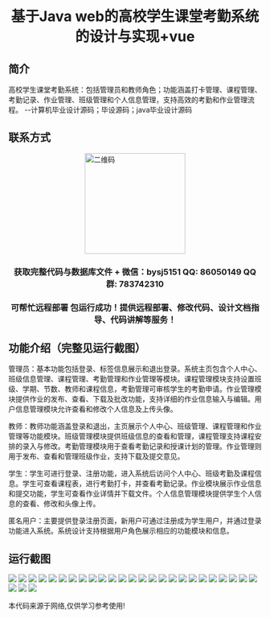 <p><h1 align="center">基于Java web的高校学生课堂考勤系统的设计与实现+vue</h1></p>

## 简介
高校学生课堂考勤系统：包括管理员和教师角色；功能涵盖打卡管理、课程管理、考勤记录、作业管理、班级管理和个人信息管理，支持高效的考勤和作业管理流程。    --计算机毕业设计源码；毕设源码；java毕业设计源码


## 联系方式
<img src="https://bs-1329754181.cos.ap-shanghai.myqcloud.com/wx.jpg" alt="二维码" style="display: block; margin: 0 auto;" width="200px">
<p><h3 align="center">获取完整代码与数据库文件 + 微信：bysj5151 QQ: 86050149 QQ群: 783742310</h3></p>
<p><h3 align="center">可帮忙远程部署 包运行成功！提供远程部署、修改代码、设计文档指导、代码讲解等服务！</h3></p>

## 功能介绍（完整见运行截图）
管理员：基本功能包括登录、标签信息展示和退出登录。系统主页包含个人中心、班级信息管理、课程管理、考勤管理和作业管理等模块。课程管理模块支持设置班级、学期、节数、教师和课程信息，考勤管理可审核学生的考勤申请。作业管理模块提供作业的发布、查看、下载及批改功能，支持详细的作业信息输入与编辑。用户信息管理模块允许查看和修改个人信息及上传头像。

教师：教师功能涵盖登录和退出，主页展示个人中心、班级管理、课程管理和作业管理等功能模块。班级管理模块提供班级信息的查看和管理，课程管理支持课程安排的录入与修改。考勤管理模块用于查看考勤记录和授课计划的管理。作业管理则用于发布、查看和管理班级作业，支持下载及提交意见。

学生：学生可进行登录、注册功能，进入系统后访问个人中心、班级考勤及课程信息。学生可查看课程表，进行考勤打卡，并查看考勤记录。作业模块展示作业信息和提交功能，学生可查看作业详情并下载文件。个人信息管理模块提供学生个人信息的查看、修改和头像上传。

匿名用户：主要提供登录注册页面，新用户可通过注册成为学生用户，并通过登录功能进入系统。系统设计支持根据用户角色展示相应的功能模块和信息。


## 运行截图
![](https://bs-1329754181.cos.ap-shanghai.myqcloud.com/ssm/ClassroomAttendanceSystem/img/001.jpg)
![](https://bs-1329754181.cos.ap-shanghai.myqcloud.com/ssm/ClassroomAttendanceSystem/img/002.jpg)
![](https://bs-1329754181.cos.ap-shanghai.myqcloud.com/ssm/ClassroomAttendanceSystem/img/003.jpg)
![](https://bs-1329754181.cos.ap-shanghai.myqcloud.com/ssm/ClassroomAttendanceSystem/img/004.jpg)
![](https://bs-1329754181.cos.ap-shanghai.myqcloud.com/ssm/ClassroomAttendanceSystem/img/005.jpg)
![](https://bs-1329754181.cos.ap-shanghai.myqcloud.com/ssm/ClassroomAttendanceSystem/img/006.jpg)
![](https://bs-1329754181.cos.ap-shanghai.myqcloud.com/ssm/ClassroomAttendanceSystem/img/007.jpg)
![](https://bs-1329754181.cos.ap-shanghai.myqcloud.com/ssm/ClassroomAttendanceSystem/img/008.jpg)
![](https://bs-1329754181.cos.ap-shanghai.myqcloud.com/ssm/ClassroomAttendanceSystem/img/009.jpg)
![](https://bs-1329754181.cos.ap-shanghai.myqcloud.com/ssm/ClassroomAttendanceSystem/img/010.jpg)
![](https://bs-1329754181.cos.ap-shanghai.myqcloud.com/ssm/ClassroomAttendanceSystem/img/011.jpg)
![](https://bs-1329754181.cos.ap-shanghai.myqcloud.com/ssm/ClassroomAttendanceSystem/img/012.jpg)
![](https://bs-1329754181.cos.ap-shanghai.myqcloud.com/ssm/ClassroomAttendanceSystem/img/013.jpg)
![](https://bs-1329754181.cos.ap-shanghai.myqcloud.com/ssm/ClassroomAttendanceSystem/img/014.jpg)
![](https://bs-1329754181.cos.ap-shanghai.myqcloud.com/ssm/ClassroomAttendanceSystem/img/015.jpg)
![](https://bs-1329754181.cos.ap-shanghai.myqcloud.com/ssm/ClassroomAttendanceSystem/img/016.jpg)
![](https://bs-1329754181.cos.ap-shanghai.myqcloud.com/ssm/ClassroomAttendanceSystem/img/017.jpg)
![](https://bs-1329754181.cos.ap-shanghai.myqcloud.com/ssm/ClassroomAttendanceSystem/img/018.jpg)
![](https://bs-1329754181.cos.ap-shanghai.myqcloud.com/ssm/ClassroomAttendanceSystem/img/019.jpg)
![](https://bs-1329754181.cos.ap-shanghai.myqcloud.com/ssm/ClassroomAttendanceSystem/img/020.jpg)
![](https://bs-1329754181.cos.ap-shanghai.myqcloud.com/ssm/ClassroomAttendanceSystem/img/021.jpg)
![](https://bs-1329754181.cos.ap-shanghai.myqcloud.com/ssm/ClassroomAttendanceSystem/img/022.jpg)
![](https://bs-1329754181.cos.ap-shanghai.myqcloud.com/ssm/ClassroomAttendanceSystem/img/023.jpg)
![](https://bs-1329754181.cos.ap-shanghai.myqcloud.com/ssm/ClassroomAttendanceSystem/img/024.jpg)
![](https://bs-1329754181.cos.ap-shanghai.myqcloud.com/ssm/ClassroomAttendanceSystem/img/025.jpg)
![](https://bs-1329754181.cos.ap-shanghai.myqcloud.com/ssm/ClassroomAttendanceSystem/img/026.jpg)
![](https://bs-1329754181.cos.ap-shanghai.myqcloud.com/ssm/ClassroomAttendanceSystem/img/027.jpg)
![](https://bs-1329754181.cos.ap-shanghai.myqcloud.com/ssm/ClassroomAttendanceSystem/img/028.jpg)

<p>本代码来源于网络,仅供学习参考使用!</p>

